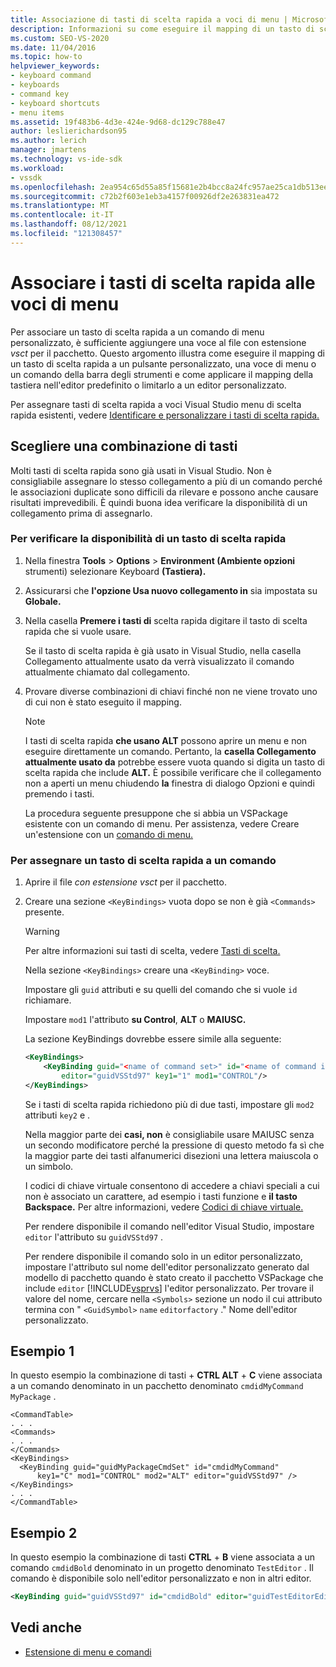 ```yaml
---
title: Associazione di tasti di scelta rapida a voci di menu | Microsoft Docs
description: Informazioni su come eseguire il mapping di un tasto di scelta rapida in Visual Studio a un pulsante personalizzato, una voce di menu o un comando della barra degli strumenti per l'editor predefinito o un editor personalizzato.
ms.custom: SEO-VS-2020
ms.date: 11/04/2016
ms.topic: how-to
helpviewer_keywords:
- keyboard command
- keyboards
- command key
- keyboard shortcuts
- menu items
ms.assetid: 19f483b6-4d3e-424e-9d68-dc129c788e47
author: leslierichardson95
ms.author: lerich
manager: jmartens
ms.technology: vs-ide-sdk
ms.workload:
- vssdk
ms.openlocfilehash: 2ea954c65d55a85f15681e2b4bcc8a24fc957ae25ca1db513ee6d700cb1f1d49
ms.sourcegitcommit: c72b2f603e1eb3a4157f00926df2e263831ea472
ms.translationtype: MT
ms.contentlocale: it-IT
ms.lasthandoff: 08/12/2021
ms.locfileid: "121308457"
---
```

# <a name="bind-keyboard-shortcuts-to-menu-items"></a>Associare i tasti di scelta rapida alle voci di menu
Per associare un tasto di scelta rapida a un comando di menu personalizzato, è sufficiente aggiungere una voce al file con estensione *vsct* per il pacchetto. Questo argomento illustra come eseguire il mapping di un tasto di scelta rapida a un pulsante personalizzato, una voce di menu o un comando della barra degli strumenti e come applicare il mapping della tastiera nell'editor predefinito o limitarlo a un editor personalizzato.

 Per assegnare tasti di scelta rapida a voci Visual Studio menu di scelta rapida esistenti, vedere [Identificare e personalizzare i tasti di scelta rapida.](../ide/identifying-and-customizing-keyboard-shortcuts-in-visual-studio.md)

## <a name="choose-a-key-combination"></a>Scegliere una combinazione di tasti
 Molti tasti di scelta rapida sono già usati in Visual Studio. Non è consigliabile assegnare lo stesso collegamento a più di un comando perché le associazioni duplicate sono difficili da rilevare e possono anche causare risultati imprevedibili. È quindi buona idea verificare la disponibilità di un collegamento prima di assegnarlo.

### <a name="to-verify-the-availability-of-a-keyboard-shortcut"></a>Per verificare la disponibilità di un tasto di scelta rapida

1. Nella finestra **Tools**  >  **Options**  >  **Environment (Ambiente opzioni** strumenti) selezionare Keyboard **(Tastiera).**

2. Assicurarsi che **l'opzione Usa nuovo collegamento in** sia impostata su **Globale.**

3. Nella casella **Premere i tasti di** scelta rapida digitare il tasto di scelta rapida che si vuole usare.

    Se il tasto di scelta rapida è  già usato in Visual Studio, nella casella Collegamento attualmente usato da verrà visualizzato il comando attualmente chiamato dal collegamento.

4. Provare diverse combinazioni di chiavi finché non ne viene trovato uno di cui non è stato eseguito il mapping.

   > [!NOTE]
   > I tasti di scelta rapida **che usano ALT** possono aprire un menu e non eseguire direttamente un comando. Pertanto, la **casella Collegamento attualmente usato da** potrebbe essere vuota quando si digita un tasto di scelta rapida che include **ALT.** È possibile verificare che il collegamento non a aperti un menu chiudendo **la** finestra di dialogo Opzioni e quindi premendo i tasti.

   La procedura seguente presuppone che si abbia un VSPackage esistente con un comando di menu. Per assistenza, vedere Creare un'estensione con un [comando di menu.](../extensibility/creating-an-extension-with-a-menu-command.md)

### <a name="to-assign-a-keyboard-shortcut-to-a-command"></a>Per assegnare un tasto di scelta rapida a un comando

1. Aprire il file *con estensione vsct* per il pacchetto.

2. Creare una sezione `<KeyBindings>` vuota dopo se non è già `<Commands>` presente.

   > [!WARNING]
   > Per altre informazioni sui tasti di scelta, vedere [Tasti di scelta.](../extensibility/keybinding-element.md)

    Nella sezione `<KeyBindings>` creare una `<KeyBinding>` voce.

    Impostare gli `guid`  attributi e su quelli del comando che si vuole  `id` richiamare.

    Impostare `mod1` l'attributo **su Control**, **ALT** o **MAIUSC.**

    La sezione KeyBindings dovrebbe essere simile alla seguente:

   ```xml
   <KeyBindings>
       <KeyBinding guid="<name of command set>" id="<name of command id>"
           editor="guidVSStd97" key1="1" mod1="CONTROL"/>
   </KeyBindings>

   ```

   Se i tasti di scelta rapida richiedono più di due tasti, impostare gli `mod2` attributi `key2` e .

   Nella maggior parte dei **casi, non** è consigliabile usare MAIUSC senza un secondo modificatore perché la pressione di questo metodo fa sì che la maggior parte dei tasti alfanumerici disezioni una lettera maiuscola o un simbolo.

   I codici di chiave virtuale consentono di accedere a chiavi speciali a cui non è associato un carattere, ad esempio i tasti funzione e **il tasto Backspace.** Per altre informazioni, vedere [Codici di chiave virtuale.](/windows/desktop/inputdev/virtual-key-codes)

   Per rendere disponibile il comando nell'editor Visual Studio, impostare `editor` l'attributo su `guidVSStd97` .

   Per rendere disponibile il comando solo in un editor personalizzato, impostare l'attributo sul nome dell'editor personalizzato generato dal modello di pacchetto quando è stato creato il pacchetto VSPackage che include `editor` [!INCLUDE[vsprvs](../code-quality/includes/vsprvs_md.md)] l'editor personalizzato. Per trovare il valore del nome, cercare nella `<Symbols>` sezione un nodo il cui attributo termina con " `<GuidSymbol>` `name` `editorfactory` ." Nome dell'editor personalizzato.

## <a name="example-1"></a>Esempio 1
 In questo esempio la combinazione di tasti + **CTRL ALT** + **C** viene associata a un comando denominato in un pacchetto denominato `cmdidMyCommand` `MyPackage` .

```
<CommandTable>
. . .
<Commands>
. . .
</Commands>
<KeyBindings>
  <KeyBinding guid="guidMyPackageCmdSet" id="cmdidMyCommand"
      key1="C" mod1="CONTROL" mod2="ALT" editor="guidVSStd97" />
</KeyBindings>
. . .
</CommandTable>
```

## <a name="example-2"></a>Esempio 2
 In questo esempio la combinazione di tasti **CTRL** + **B** viene associata a un comando `cmdidBold` denominato in un progetto denominato `TestEditor` . Il comando è disponibile solo nell'editor personalizzato e non in altri editor.

```xml
<KeyBinding guid="guidVSStd97" id="cmdidBold" editor="guidTestEditorEditorFactory" key1="B" mod1="Control" />
```

## <a name="see-also"></a>Vedi anche
- [Estensione di menu e comandi](../extensibility/extending-menus-and-commands.md)

